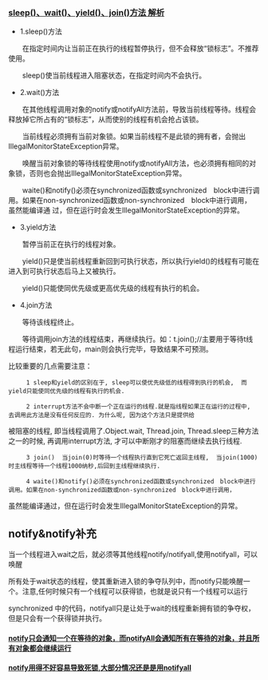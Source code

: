 ### [sleep()、wait()、yield()、join()方法 解析](http://blog.csdn.net/yangyan19870319/article/details/6205312)
*   1.sleep()方法

　　在指定时间内让当前正在执行的线程暂停执行，但不会释放“锁标志”。不推荐使用。
  
　　sleep()使当前线程进入阻塞状态，在指定时间内不会执行。
  
*   2.wait()方法
  
　　在其他线程调用对象的notify或notifyAll方法前，导致当前线程等待。线程会释放掉它所占有的“锁标志”，从而使别的线程有机会抢占该锁。
  
　　当前线程必须拥有当前对象锁。如果当前线程不是此锁的拥有者，会抛出IllegalMonitorStateException异常。
  
　　唤醒当前对象锁的等待线程使用notify或notifyAll方法，也必须拥有相同的对象锁，否则也会抛出IllegalMonitorStateException异常。
  
　　waite()和notify()必须在synchronized函数或synchronized　block中进行调用。如果在non-synchronized函数或non-synchronized　block中进行调用，
  虽然能编译通       过，但在运行时会发生IllegalMonitorStateException的异常。

  
*   3.yield方法
  
　　暂停当前正在执行的线程对象。
  
　　yield()只是使当前线程重新回到可执行状态，所以执行yield()的线程有可能在进入到可执行状态后马上又被执行。
  
　　yield()只能使同优先级或更高优先级的线程有执行的机会。
  
*   4.join方法
  
　　等待该线程终止。
  
　　等待调用join方法的线程结束，再继续执行。如：t.join();//主要用于等待t线程运行结束，若无此句，main则会执行完毕，导致结果不可预测。

   比较重要的几点需要注意：
   
         1 sleep和yield的区别在于, sleep可以使优先级低的线程得到执行的机会,  而yield只能使同优先级的线程有执行的机会.
         
         2 interrupt方法不会中断一个正在运行的线程.就是指线程如果正在运行的过程中, 去调用此方法是没有任何反应的. 为什么呢, 因为这个方法只是提供给 
被阻塞的线程, 即当线程调用了.Object.wait, Thread.join, Thread.sleep三种方法之一的时候, 再调用interrupt方法, 才可以中断刚才的阻塞而继续去执行线程.

         3 join()  当join(0)时等待一个线程执行直到它死亡返回主线程,  当join(1000)时主线程等待一个线程1000纳秒,后回到主线程继续执行.

         4 waite()和notify()必须在synchronized函数或synchronized　block中进行调用。如果在non-synchronized函数或non-synchronized　block中进行调用，
虽然能编译通过，但在运行时会发生IllegalMonitorStateException的异常。


notify&notify补充
------------

当一个线程进入wait之后，就必须等其他线程notify/notifyall,使用notifyall，可以唤醒

所有处于wait状态的线程，使其重新进入锁的争夺队列中，而notify只能唤醒一个。注意,任何时候只有一个线程可以获得锁，也就是说只有一个线程可以运行

synchronized 中的代码，notifyall只是让处于wait的线程重新拥有锁的争夺权，但是只会有一个获得锁并执行。

#### [notify只会通知一个在等待的对象，而notifyAll会通知所有在等待的对象，并且所有对象都会继续运行](http://www.jb51.net/article/92473.htm)

#### [notify用得不好容易导致死锁,大部分情况还是是用notifyall](http://www.jb51.net/article/36657.htm)
